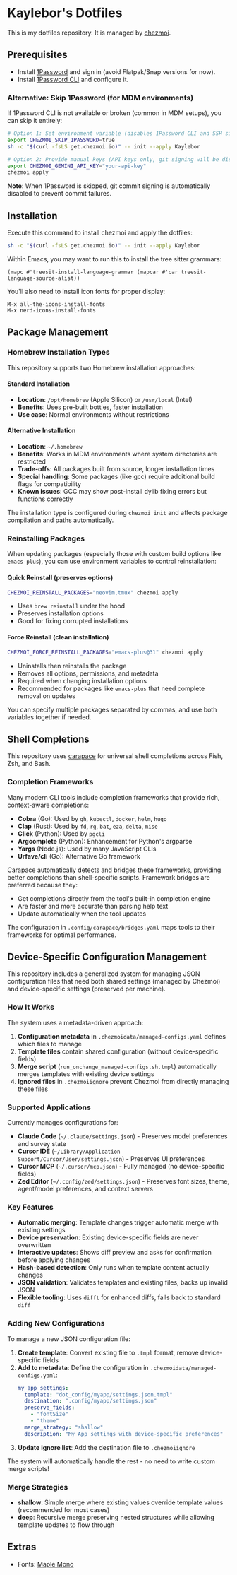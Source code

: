 # Kaylebor's Dotfiles
This is my dotfiles repository. It is managed by [chezmoi](https://www.chezmoi.io/).

## Prerequisites
- Install [1Password](https://1password.com/downloads) and sign in (avoid Flatpak/Snap versions for now).
- Install [1Password CLI](https://support.1password.com/command-line-getting-started/) and configure it.

### Alternative: Skip 1Password (for MDM environments)
If 1Password CLI is not available or broken (common in MDM setups), you can skip it entirely:

```bash
# Option 1: Set environment variable (disables 1Password CLI and SSH signing)
export CHEZMOI_SKIP_1PASSWORD=true
sh -c "$(curl -fsLS get.chezmoi.io)" -- init --apply Kaylebor

# Option 2: Provide manual keys (API keys only, git signing will be disabled)
export CHEZMOI_GEMINI_API_KEY="your-api-key"
chezmoi apply
```

**Note**: When 1Password is skipped, git commit signing is automatically disabled to prevent commit failures.

## Installation
Execute this command to install chezmoi and apply the dotfiles:
```bash
sh -c "$(curl -fsLS get.chezmoi.io)" -- init --apply Kaylebor
```

Within Emacs, you may want to run this to install the tree sitter grammars:
```elisp
(mapc #'treesit-install-language-grammar (mapcar #'car treesit-language-source-alist))
```

You'll also need to install icon fonts for proper display:
```
M-x all-the-icons-install-fonts
M-x nerd-icons-install-fonts
```

## Package Management

### Homebrew Installation Types
This repository supports two Homebrew installation approaches:

#### Standard Installation
- **Location**: `/opt/homebrew` (Apple Silicon) or `/usr/local` (Intel)
- **Benefits**: Uses pre-built bottles, faster installation
- **Use case**: Normal environments without restrictions

#### Alternative Installation  
- **Location**: `~/.homebrew` 
- **Benefits**: Works in MDM environments where system directories are restricted
- **Trade-offs**: All packages built from source, longer installation times
- **Special handling**: Some packages (like gcc) require additional build flags for compatibility
- **Known issues**: GCC may show post-install dylib fixing errors but functions correctly

The installation type is configured during `chezmoi init` and affects package compilation and paths automatically.

### Reinstalling Packages

When updating packages (especially those with custom build options like `emacs-plus`), you can use environment variables to control reinstallation:

#### Quick Reinstall (preserves options)
```bash
CHEZMOI_REINSTALL_PACKAGES="neovim,tmux" chezmoi apply
```
- Uses `brew reinstall` under the hood
- Preserves installation options
- Good for fixing corrupted installations

#### Force Reinstall (clean installation)
```bash
CHEZMOI_FORCE_REINSTALL_PACKAGES="emacs-plus@31" chezmoi apply
```
- Uninstalls then reinstalls the package
- Removes all options, permissions, and metadata
- Required when changing installation options
- Recommended for packages like `emacs-plus` that need complete removal on updates

You can specify multiple packages separated by commas, and use both variables together if needed.

## Shell Completions

This repository uses [carapace](https://carapace-sh.github.io/carapace-bin/) for universal shell completions across Fish, Zsh, and Bash.

### Completion Frameworks

Many modern CLI tools include completion frameworks that provide rich, context-aware completions:

- **Cobra** (Go): Used by `gh`, `kubectl`, `docker`, `helm`, `hugo`
- **Clap** (Rust): Used by `fd`, `rg`, `bat`, `eza`, `delta`, `mise`
- **Click** (Python): Used by `pgcli`
- **Argcomplete** (Python): Enhancement for Python's argparse
- **Yargs** (Node.js): Used by many JavaScript CLIs
- **Urfave/cli** (Go): Alternative Go framework

Carapace automatically detects and bridges these frameworks, providing better completions than shell-specific scripts. Framework bridges are preferred because they:
- Get completions directly from the tool's built-in completion engine
- Are faster and more accurate than parsing help text
- Update automatically when the tool updates

The configuration in `.config/carapace/bridges.yaml` maps tools to their frameworks for optimal performance.

## Device-Specific Configuration Management

This repository includes a generalized system for managing JSON configuration files that need both shared settings (managed by Chezmoi) and device-specific settings (preserved per machine).

### How It Works

The system uses a metadata-driven approach:

1. **Configuration metadata** in `.chezmoidata/managed-configs.yaml` defines which files to manage
2. **Template files** contain shared configuration (without device-specific fields)  
3. **Merge script** (`run_onchange_managed-configs.sh.tmpl`) automatically merges templates with existing device settings
4. **Ignored files** in `.chezmoiignore` prevent Chezmoi from directly managing these files

### Supported Applications

Currently manages configurations for:
- **Claude Code** (`~/.claude/settings.json`) - Preserves model preferences and survey state
- **Cursor IDE** (`~/Library/Application Support/Cursor/User/settings.json`) - Preserves UI preferences  
- **Cursor MCP** (`~/.cursor/mcp.json`) - Fully managed (no device-specific fields)
- **Zed Editor** (`~/.config/zed/settings.json`) - Preserves font sizes, theme, agent/model preferences, and context servers

### Key Features

- **Automatic merging**: Template changes trigger automatic merge with existing settings
- **Device preservation**: Existing device-specific fields are never overwritten
- **Interactive updates**: Shows diff preview and asks for confirmation before applying changes
- **Hash-based detection**: Only runs when template content actually changes
- **JSON validation**: Validates templates and existing files, backs up invalid JSON
- **Flexible tooling**: Uses `difft` for enhanced diffs, falls back to standard `diff`

### Adding New Configurations

To manage a new JSON configuration file:

1. **Create template**: Convert existing file to `.tmpl` format, remove device-specific fields
2. **Add to metadata**: Define the configuration in `.chezmoidata/managed-configs.yaml`:
   ```yaml
   my_app_settings:
     template: "dot_config/myapp/settings.json.tmpl"
     destination: ".config/myapp/settings.json"
     preserve_fields:
       - "fontSize"
       - "theme"
     merge_strategy: "shallow"
     description: "My App settings with device-specific preferences"
   ```
3. **Update ignore list**: Add the destination file to `.chezmoiignore`

The system will automatically handle the rest - no need to write custom merge scripts!

### Merge Strategies

- **shallow**: Simple merge where existing values override template values (recommended for most cases)
- **deep**: Recursive merge preserving nested structures while allowing template updates to flow through

## Extras
- Fonts: [Maple Mono](https://github.com/subframe7536/maple-font)
